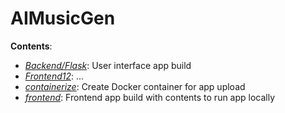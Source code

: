 # AIMusicGen

**Contents**:
- [*Backend/Flask*](./Backend/Flask): User interface app build
- [*Frontend12*](./Frontend12): ...
- [*containerize*](./containerize): Create Docker container for app upload
- [*frontend*](./frontend): Frontend app build with contents to run app locally
